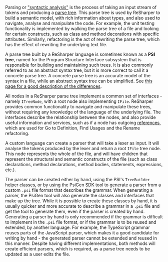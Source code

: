 [//]: # (title: Parsing)

Parsing or ["syntactic analysis"](https://en.wikipedia.org/wiki/Parsing) is the process of taking an input stream of tokens and producing a [parse tree](https://en.wikipedia.org/wiki/Parse_tree). This parse tree is used by ReSharper to build a semantic model, with rich information about types, and also used to navigate, analyse and manipulate the code. For example, the unit testing functionality is implemented by walking the parse tree of a file and looking for certain constructs, such as class and method decorations with specific attributes. Similarly, refactoring is the act of rewriting the parse tree, which has the effect of rewriting the underlying text file.

A parse tree built by a ReSharper language is sometimes known as a **PSI tree**, named for the Program Structure Interface subsystem that is responsible for building and maintaining such trees. It is also commonly referred to as an abstract syntax tree, but it is more correct to call it a concrete parse tree. A concrete parse tree is an accurate model of the syntax in a file, while an abstract syntax tree can be simplified. See [this page for a good description of the differences](http://eli.thegreenplace.net/2009/02/16/abstract-vs-concrete-syntax-trees).

All nodes in a ReSharper parse tree implement a common set of interfaces - namely `ITreeNode`, with a root node also implementing `IFile`. ReSharper provides common functionality to navigate and manipulate these trees, without requiring any knowledge of the language of the underlying file. The interfaces describe the relationship between the nodes, and also provide useful information and services, such as if a node has outgoing [references](References.md), which are used for Go to Definition, Find Usages and the Rename refactoring.

A custom language can create a parser that will take a lexer as input. It will analyse the tokens produced by the lexer and return a root `IFile` tree node. This node represents the whole of the file, and will have children that represent the structural and semantic constructs of the file (such as class declarations, method declarations, method bodies, statements, expressions, etc.).

The parser can be created either by hand, using the PSI's `TreeBuilder` helper classes, or by using the PsiGen SDK tool to generate a parser from a custom `.psi` file format that describes the grammar. When generating a parser, the PsiGen tool will also generate the classes and interfaces that make up the tree. While it is possible to create these classes by hand, it is usually quicker and more accurate to describe a grammar in a `.psi` file and get the tool to generate them, even if the parser is created by hand. Generating a parser by hand is only recommended if the grammar is difficult to implement in the `.psi` file format, or if the grammar is to be reused and extended, by another language. For example, the TypeScript grammar reuses parts of the JavaScript parser, which makes it a good candidate for writing by hand - the generated parser cannot be extended and reused in this manner. Despite having different implementations, both methods will create efficient parsers, which is required, as a parse tree needs to be updated as a user edits the file.
